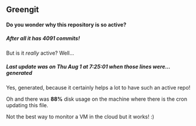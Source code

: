 ## Greengit

#### Do you wonder why this repository is so active?

##### After all it has 4091 commits!

But is it *really* active? Well...

##### Last update was on Thu Aug 1 at 7:25:01 when those lines were... generated

Yes, generated, because it certainly helps a lot to have such an active repo!

Oh and there was **88%** disk usage on the machine
where there is the cron updating this file.

Not the best way to monitor a VM in the cloud but it works! :)
